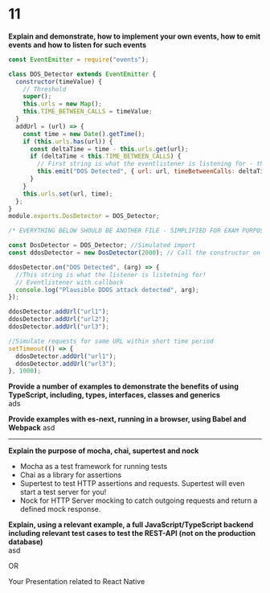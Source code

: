 # 11

**Explain and demonstrate, how to implement your own events, how to emit events and how to listen for such events**  
```javascript
const EventEmitter = require("events");

class DOS_Detector extends EventEmitter {
  constructor(timeValue) {
    // Threshold
    super();
    this.urls = new Map();
    this.TIME_BETWEEN_CALLS = timeValue;
  }
  addUrl = (url) => {
    const time = new Date().getTime();
    if (this.urls.has(url)) {
      const deltaTime = time - this.urls.get(url);
      if (deltaTime < this.TIME_BETWEEN_CALLS) {
        // First string is what the eventlistener is listening for - they have to match!
        this.emit("DOS Detected", { url: url, timeBetweenCalls: deltaTime });
      }
    }
    this.urls.set(url, time);
  };
}
module.exports.DosDetector = DOS_Detector;

/* EVERYTHING BELOW SHOULD BE ANOTHER FILE - SIMPLIFIED FOR EXAM PURPOSES */

const DosDetector = DOS_Detector; //Simulated import
const ddosDetector = new DosDetector(2000); // Call the constructor on the new obj.

ddosDetector.on("DOS Detected", (arg) => {
  //This string is what the listener is listetning for!
  // Eventlistener with callback
  console.log("Plausible DDOS attack detected", arg);
});

ddosDetector.addUrl("url1");
ddosDetector.addUrl("url2");
ddosDetector.addUrl("url3");

//Simulate requests for same URL within short time period
setTimeout(() => {
  ddosDetector.addUrl("url1");
  ddosDetector.addUrl("url3");
}, 1000);
```

**Provide a number of examples to demonstrate the benefits of using TypeScript, including, types, interfaces, classes and generics**  
ads

**Provide examples with es-next, running in a browser, using Babel and Webpack**
asd

---

**Explain the purpose of mocha, chai, supertest and nock**  
- Mocha as a test framework for running tests
- Chai as a library for assertions
- Supertest to test HTTP assertions and requests. Supertest will even start a test server for you!
- Nock for HTTP Server mocking to catch outgoing requests and return a defined mock response.

**Explain, using a relevant example, a full JavaScript/TypeScript backend including relevant test cases to test the REST-API (not on the production database)**  
asd

OR

Your Presentation related to React Native
